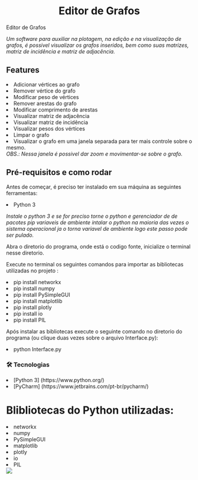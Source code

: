 <h1 align="center">Editor de Grafos</h1>
Editor de Grafos

<i>Um software para auxiliar na plotagem, na edição e na visualização de grafos, 
é possivel visualizar os grafos inseridos, bem como suas matrizes, matriz de 
incidência e matriz de adjacência.</i>


<h2>Features</h2>

<li> Adicionar vértices ao grafo</li>
<li> Remover vértice do grafo </li>
<li> Modificar peso de vértices</li>
<li> Remover arestas do grafo</li>
<li> Modificar comprimento de arestas</li>
<li> Visualizar matriz de adjacência</li>
<li> Visualizar matriz de incidência</li>
<li> Visualizar pesos dos vértices</li>
<li> Limpar o grafo</li>
<li> Visualizar o grafo em uma janela separada para ter mais controle sobre o mesmo. </li>
<i>OBS.: Nessa janela é possivel dar zoom e movimentar-se sobre o grafo.</i>






<h2>Pré-requisitos e como rodar</h2>

<p> Antes de começar, é preciso ter instalado em sua máquina as seguintes ferramentas:</p>

<li>Python 3</li>

<i> Instale o python 3 e se for preciso torne o python e gerenciador de de pacotes pip variaveis de ambiente</i>
<i> intalar o python na maioria das vezes o sistema operacional ja o torna variavel de ambiente logo este passo pode ser pulado.</i>


<p> Abra o diretorio do programa, onde está o codigo fonte, inicialize o terminal nesse diretorio.</p>


<p>Execute no terminal os seguintes comandos para importar as bibliotecas utilizadas no projeto :</p>
<li>pip install networkx</li>
<li>pip install numpy</li>
<li>pip install PySimpleGUI</li>
<li>pip install matplotlib</li>
<li>pip install plotly</li>
<li>pip install io</li>
<li>pip install PIL</li>
 <p></p>

<p> Após instalar as bibliotecas execute o seguinte comando no diretorio do programa (ou clique duas vezes sobre o arquivo Interface.py):</p>
<li> python Interface.py</li>






### 🛠 Tecnologias

<li>[Python 3] (https://www.python.org/)</li>
<li>[PyCharm] (https://www.jetbrains.com/pt-br/pycharm/)</li>

# Blibliotecas do Python utilizadas:

<li> networkx </li>
<li> numpy </li>
<li> PySimpleGUI</li>
<li> matplotlib</li>
<li> plotly</li>
<li> io </li> 
<li> PIL </li>

<img src = "Print do Projeto(1).png"> 
